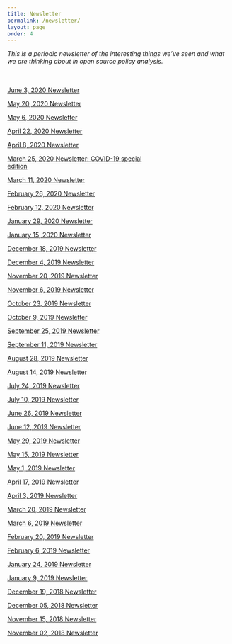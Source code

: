 ```yaml
---
title: Newsletter
permalink: /newsletter/
layout: page
order: 4
---
```

<style>
	@media(min-width: 900px){
		.column {
			float: left;
			margin-top: 20px;
		}
		.buffer {
			margin-right: 200px;
		}		
	}

</style>
*This is a periodic newsletter of the interesting things we’ve seen and what we are thinking about in open source policy analysis.*

<div class="row">
	<div class="column buffer">
		<p><a href="/newsletter06032020/">June 3, 2020 Newsletter</a></p>
		<p><a href="/newsletter05202020/">May 20, 2020 Newsletter</a></p>
		<p><a href="/newsletter05062020/">May 6, 2020 Newsletter</a></p>
		<p><a href="/newsletter04222020/">April 22, 2020 Newsletter</a></p>
		<p><a href="/newsletter04082020/">April 8, 2020 Newsletter</a></p>		
		<p><a href="/newsletter03252020/">March 25, 2020 Newsletter: COVID-19 special edition</a></p>
		<p><a href="/newsletter03112020/">March 11, 2020 Newsletter</a></p>		
		<p><a href="/newsletter02262020/">February 26, 2020 Newsletter</a></p>
		<p><a href="/newsletter02122020/">February 12, 2020 Newsletter</a></p>
		<p><a href="/newsletter01292020/">January 29, 2020 Newsletter</a></p>
		<p><a href="/newsletter01152020/">January 15, 2020 Newsletter</a></p>
		<p><a href="/newsletter12182019/">December 18, 2019 Newsletter</a></p>
		<p><a href="/newsletter12042019/">December 4, 2019 Newsletter</a></p>
		<p><a href="/newsletter11202019/">November 20, 2019 Newsletter</a></p>
		<p><a href="/newsletter11062019/">November 6, 2019 Newsletter</a></p>
		<p><a href="/newsletter10232019/">October 23, 2019 Newsletter</a></p>
		<p><a href="/newsletter10092019/">October 9, 2019 Newsletter</a></p>
		<p><a href="/newsletter09252019/">September 25, 2019 Newsletter</a></p>
		<p><a href="/newsletter09112019/">September 11, 2019 Newsletter</a></p>
		<p><a href="/newsletter08282019/">August 28, 2019 Newsletter</a></p>
		<p><a href="/newsletter08142019/">August 14, 2019 Newsletter</a></p>
		<p><a href="/newsletter07242019/">July 24, 2019 Newsletter</a></p>
		<p><a href="/newsletter07102019/">July 10, 2019 Newsletter</a></p>
		<p><a href="/newsletter06262019/">June 26, 2019 Newsletter</a></p>
		<p><a href="/newsletter06122019/">June 12, 2019 Newsletter</a></p>
		<p><a href="/newsletter05292019/">May 29, 2019 Newsletter</a></p>
		<p><a href="/newsletter05152019/">May 15, 2019 Newsletter</a></p>
		<p><a href="/newsletter05012019/">May 1, 2019 Newsletter</a></p>
		<p><a href="/newsletter04172019/">April 17, 2019 Newsletter</a></p>
		<p><a href="/newsletter04032019/">April 3, 2019 Newsletter</a></p>
		<p><a href="/newsletter03202019/">March 20, 2019 Newsletter</a></p>
		<p><a href="/newsletter03062019/">March 6, 2019 Newsletter</a></p>
		<p><a href="/newsletter02202019/">February 20, 2019 Newsletter</a></p>
		<p><a href="/newsletter02062019/">February 6, 2019 Newsletter</a></p>
		<p><a href="/newsletter01242019/">January 24, 2019 Newsletter</a></p>
		<p><a href="/newsletter01092019/">January 9, 2019 Newsletter</a></p>
		<p><a href="/newsletter12192018/">December 19, 2018 Newsletter</a></p>
		<p><a href="/newsletter12052018/">December 05, 2018 Newsletter</a></p>
		<p><a href="/newsletter11152018/">November 15, 2018 Newsletter</a></p>
		<p><a href="/newsletter11022018/">November 02, 2018 Newsletter</a></p>
	</div>
	<div class="column">
		<script style="margin-top: -30px" src="//hello.aei.org/js/forms2/js/forms2.min.js"></script>
		<form style="margin-top: -30px" id="mktoForm_1256"></form>
		<script style="margin-top: -30px">MktoForms2.loadForm("//app-sj19.marketo.com", "475-PBQ-971", 1256);</script>
	</div>
</div>		






